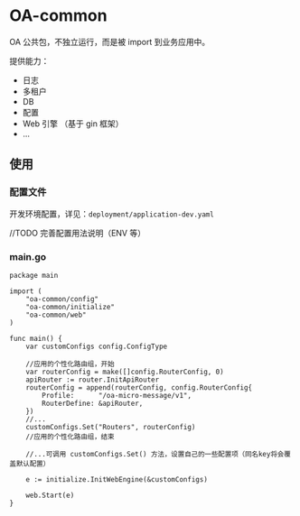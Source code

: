 # OA-common

OA 公共包，不独立运行，而是被 import 到业务应用中。

提供能力：
- 日志
- 多租户
- DB
- 配置
- Web 引擎 （基于 gin 框架）
- ...

## 使用
### 配置文件
开发环境配置，详见：`deployment/application-dev.yaml`

//TODO 完善配置用法说明（ENV 等）

### main.go
```golang
package main

import (
	"oa-common/config"
	"oa-common/initialize"
	"oa-common/web"
)

func main() {
	var customConfigs config.ConfigType

	//应用的个性化路由组，开始
	var routerConfig = make([]config.RouterConfig, 0)
	apiRouter := router.InitApiRouter
	routerConfig = append(routerConfig, config.RouterConfig{
		Profile:      "/oa-micro-message/v1",
		RouterDefine: &apiRouter,
	})
	//...
	customConfigs.Set("Routers", routerConfig)
	//应用的个性化路由组，结束

	//...可调用 customConfigs.Set() 方法，设置自己的一些配置项（同名key将会覆盖默认配置）

	e := initialize.InitWebEngine(&customConfigs)

	web.Start(e)
}
```